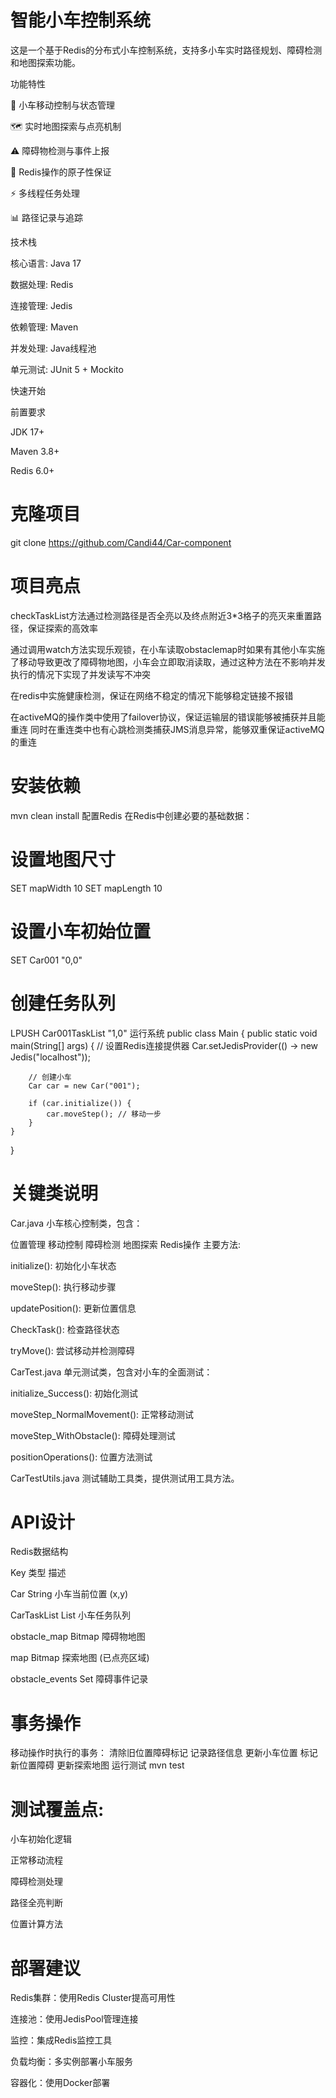 # 智能小车控制系统
这是一个基于Redis的分布式小车控制系统，支持多小车实时路径规划、障碍检测和地图探索功能。

功能特性

🚗 小车移动控制与状态管理

🗺️ 实时地图探索与点亮机制

⚠️ 障碍物检测与事件上报

🔐 Redis操作的原子性保证

⚡ 多线程任务处理

📊 路径记录与追踪

技术栈

​​核心语言​​: Java 17

​​数据处理​​: Redis

​​连接管理​​: Jedis

​​依赖管理​​: Maven

​​并发处理​​: Java线程池

​​单元测试​​: JUnit 5 + Mockito

快速开始

前置要求

JDK 17+

Maven 3.8+

Redis 6.0+


# 克隆项目
git clone https://github.com/Candi44/Car-component



# 项目亮点
checkTaskList方法通过检测路径是否全亮以及终点附近3*3格子的亮灭来重置路径，保证探索的高效率

通过调用watch方法实现乐观锁，在小车读取obstaclemap时如果有其他小车实施了移动导致更改了障碍物地图，小车会立即取消读取，通过这种方法在不影响并发执行的情况下实现了并发读写不冲突

在redis中实施健康检测，保证在网络不稳定的情况下能够稳定链接不报错

在activeMQ的操作类中使用了failover协议，保证运输层的错误能够被捕获并且能重连
同时在重连类中也有心跳检测类捕获JMS消息异常，能够双重保证activeMQ的重连
# 安装依赖
mvn clean install
配置Redis
在Redis中创建必要的基础数据：

# 设置地图尺寸
SET mapWidth 10
SET mapLength 10

# 设置小车初始位置
SET Car001 "0,0"

# 创建任务队列
LPUSH Car001TaskList "1,0"
运行系统
public class Main {
public static void main(String[] args) {
// 设置Redis连接提供器
Car.setJedisProvider(() -> new Jedis("localhost"));

        // 创建小车
        Car car = new Car("001");
        
        if (car.initialize()) {
            car.moveStep(); // 移动一步
        }
    }
}
# 关键类说明
Car.java
小车核心控制类，包含：

位置管理
移动控制
障碍检测
地图探索
Redis操作
​​主要方法​​:

initialize(): 初始化小车状态

moveStep(): 执行移动步骤

updatePosition(): 更新位置信息

CheckTask(): 检查路径状态

tryMove(): 尝试移动并检测障碍

CarTest.java
单元测试类，包含对小车的全面测试：


initialize_Success(): 初始化测试

moveStep_NormalMovement(): 正常移动测试

moveStep_WithObstacle(): 障碍处理测试

positionOperations(): 位置方法测试

CarTestUtils.java
测试辅助工具类，提供测试用工具方法。

# API设计

Redis数据结构

Key	类型	描述

Car<ID>	String	小车当前位置 (x,y)

Car<ID>TaskList	List	小车任务队列

obstacle_map	Bitmap	障碍物地图

map	Bitmap	探索地图 (已点亮区域)

obstacle_events	Set	障碍事件记录

# 事务操作
移动操作时执行的事务：
清除旧位置障碍标记
记录路径信息
更新小车位置
标记新位置障碍
更新探索地图
运行测试
mvn test
# ​​测试覆盖点​​:

小车初始化逻辑

正常移动流程

障碍检测处理

路径全亮判断

位置计算方法

# 部署建议

​​Redis集群​​：使用Redis Cluster提高可用性

​​连接池​​：使用JedisPool管理连接

​​监控​​：集成Redis监控工具

​​负载均衡​​：多实例部署小车服务

​​容器化​​：使用Docker部署


